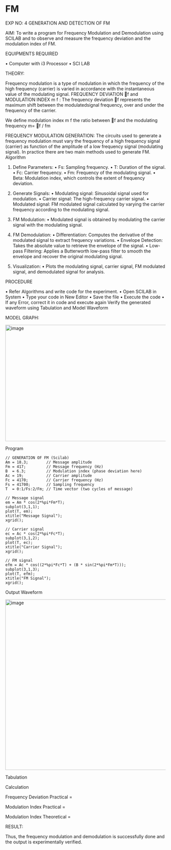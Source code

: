 # FM

EXP NO: 4	GENERATION AND DETECTION OF FM


AIM:
To write a program for Frequency Modulation and Demodulation using SCILAB and to observe and measure the frequency deviation and the modulation index of FM.


EQUIPMENTS REQUIRED

•	Computer with i3 Processor
•	SCI LAB

THEORY:

Frequency modulation is a type of modulation in which the frequency of the high frequency (carrier) is varied in accordance with the instantaneous value of the modulating signal.
FREQUENCY DEVIATION f and MODULATION INDEX m f :
The frequency deviation f represents the maximum shift between the  modulatedsignal
frequency, over and under the frequency of the carrier.

We define modulation index m f the ratio between f and the modulating frequency
m= f / fm


FREQUENCY MODULATION GENERATION:
The circuits used to generate a frequency modulation must vary the frequency of a high frequency signal (carrier) as function of the amplitude of a low frequency signal (modulating signal). In practice there are two main methods used to generate FM.
Algorithm
1.	Define Parameters:
•	Fs: Sampling frequency.
•	T: Duration of the signal.
•	Fc: Carrier frequency.
•	Fm: Frequency of the modulating signal.
•	Beta: Modulation index, which controls the extent of frequency deviation.
2.	Generate Signals:
•	Modulating signal: Sinusoidal signal used for modulation.
•	Carrier signal: The high-frequency carrier signal.
•	Modulated signal: FM modulated signal calculated by varying the carrier frequency according to the modulating signal.
3.	FM Modulation:
•	Modulated signal is obtained by modulating the carrier signal with the modulating signal.
 
4.	FM Demodulation:
•	Differentiation: Computes the derivative of the modulated signal to extract frequency variations.
•	Envelope Detection: Takes the absolute value to retrieve the envelope of the signal.
•	Low-pass Filtering: Applies a Butterworth low-pass filter to smooth the envelope and recover the original modulating signal.
5.	Visualization:
•	Plots the modulating signal, carrier signal, FM modulated signal, and demodulated signal for analysis.



PROCEDURE


•	Refer Algorithms and write code for the experiment.
•	Open SCILAB in System
•	Type your code in New Editor
•	Save the file
•	Execute the code
•	If any Error, correct it in code and execute again
Verify the generated waveform using Tabulation and Model Waveform

MODEL GRAPH:

<img width="512" height="365" alt="image" src="https://github.com/user-attachments/assets/acd787bd-5281-4f1b-802f-1aa39fac9189" />


Program
```
// GENERATION OF FM (Scilab)
Am = 18.3;        // Message amplitude
Fm = 417;         // Message frequency (Hz)
B  = 6.3;         // Modulation index (phase deviation here)
Ac = 19;          // Carrier amplitude
Fc = 4170;        // Carrier frequency (Hz)
Fs = 41700;       // Sampling frequency
T  = 0:1/Fs:2/Fm; // Time vector (two cycles of message)

// Message signal
em = Am * cos(2*%pi*Fm*T);
subplot(3,1,1);
plot(T, em);
xtitle("Message Signal");
xgrid();

// Carrier signal
ec = Ac * cos(2*%pi*Fc*T);
subplot(3,1,2);
plot(T, ec);
xtitle("Carrier Signal");
xgrid();

// FM signal
efm = Ac * cos((2*%pi*Fc*T) + (B * sin(2*%pi*Fm*T)));
subplot(3,1,3);
plot(T, efm);
xtitle("FM Signal");
xgrid();
```


Output Waveform

<img width="959" height="535" alt="image" src="https://github.com/user-attachments/assets/0be74ff1-cd35-4f19-882a-f7a7dfa72c29" />


Tabulation



Calculation



Frequency Deviation Practical = 

Modulation Index Practical	= 

Modulation Index Theoretical	=



RESULT:

Thus, the frequency modulation and demodulation is successfully done and the output is experimentally verified.


